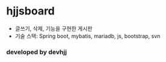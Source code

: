 # hjjsboard
- 글쓰기, 삭제,  기능을 구현한 게시판
- 기술 스택: Spring boot, mybatis, mariadb, js, bootstrap, svn
### developed by devhjj
